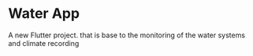 # Water App

A new Flutter project. that is base to the monitoring of the water systems and climate recording
